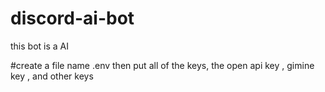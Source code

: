 # discord-ai-bot
this bot is a AI 


#create a file name .env then put all of the keys, the open api key , gimine key , and other keys 
